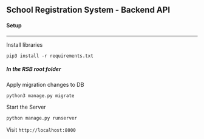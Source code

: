 ## School Registration System - Backend API


#### Setup 
---

Install libraries

```
pip3 install -r requirements.txt
```

##### In the RSB root folder

Apply migration changes to DB

```python
python3 manage.py migrate
```


Start the Server

```python
python manage.py runserver
```

Visit `http://localhost:8000`

